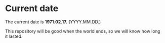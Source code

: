 # Current date

The current date is **1971.02.17.** (YYYY.MM.DD.)

This repository will be good when the world ends, so we will know how long it lasted.